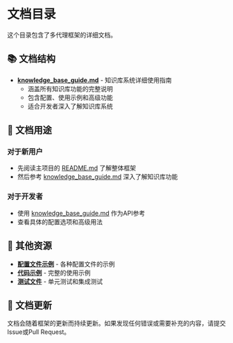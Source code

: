 # 文档目录

这个目录包含了多代理框架的详细文档。

## 📚 文档结构

- **[knowledge_base_guide.md](knowledge_base_guide.md)** - 知识库系统详细使用指南
  - 涵盖所有知识库功能的完整说明
  - 包含配置、使用示例和高级功能
  - 适合开发者深入了解知识库系统

## 🎯 文档用途

### 对于新用户
- 先阅读主项目的 [README.md](../README.md) 了解整体框架
- 然后参考 [knowledge_base_guide.md](knowledge_base_guide.md) 深入了解知识库功能

### 对于开发者
- 使用 [knowledge_base_guide.md](knowledge_base_guide.md) 作为API参考
- 查看具体的配置选项和高级用法

## 📖 其他资源

- **[配置文件示例](../configs/)** - 各种配置文件的示例
- **[代码示例](../examples/)** - 完整的使用示例
- **[测试文件](../tests/)** - 单元测试和集成测试

## 🔄 文档更新

文档会随着框架的更新而持续更新。如果发现任何错误或需要补充的内容，请提交Issue或Pull Request。 